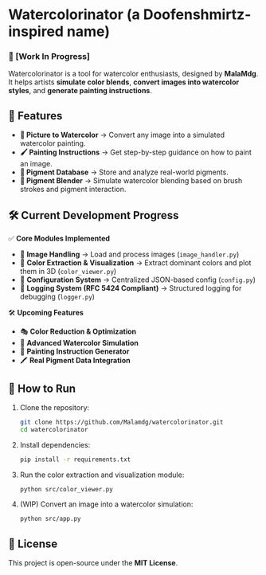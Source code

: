 # Watercolorinator (a Doofenshmirtz-inspired name)
### 🚧 [Work In Progress]

Watercolorinator is a tool for watercolor enthusiasts, designed by **MalaMdg**.  
It helps artists **simulate color blends**, **convert images into watercolor styles**, and **generate painting instructions**.

## 🎨 Features
- **📸 Picture to Watercolor** → Convert any image into a simulated watercolor painting.
- **🖌️ Painting Instructions** → Get step-by-step guidance on how to paint an image.
- **🌈 Pigment Database** → Store and analyze real-world pigments.
- **🔬 Pigment Blender** → Simulate watercolor blending based on brush strokes and pigment interaction.

## 🛠️ Current Development Progress
✅ **Core Modules Implemented**
- 📁 **Image Handling** → Load and process images (`image_handler.py`)
- 🎨 **Color Extraction & Visualization** → Extract dominant colors and plot them in 3D (`color_viewer.py`)
- 📝 **Configuration System** → Centralized JSON-based config (`config.py`)
- 📜 **Logging System (RFC 5424 Compliant)** → Structured logging for debugging (`logger.py`)

🛠 **Upcoming Features**
- 🎭 **Color Reduction & Optimization**
- 🎨 **Advanced Watercolor Simulation**
- 📖 **Painting Instruction Generator**
- 🖍 **Real Pigment Data Integration**

## 🚀 How to Run
1. Clone the repository:
   ```sh
   git clone https://github.com/Malamdg/watercolorinator.git
   cd watercolorinator
   ```
2. Install dependencies:
    ```sh
    pip install -r requirements.txt
    ```
3. Run the color extraction and visualization module:
    ```sh
    python src/color_viewer.py
    ```
4. (WIP) Convert an image into a watercolor simulation:
    ```sh
    python src/app.py
    ```
## 📜 License
This project is open-source under the **MIT License**.
